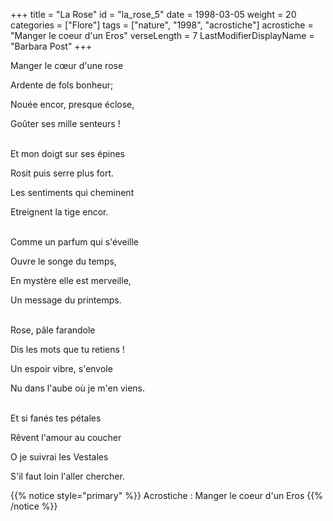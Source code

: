 +++
title = "La Rose"
id = "la_rose_5"
date = 1998-03-05
weight = 20
categories = ["Flore"]
tags = ["nature", "1998", "acrostiche"]
acrostiche = "Manger le coeur d'un Eros"
verseLength = 7
LastModifierDisplayName = "Barbara Post"
+++

Manger le cœur d'une rose

Ardente de fols bonheur;

Nouée encor, presque éclose,

Goûter ses mille senteurs !

 \
Et mon doigt sur ses épines

Rosit puis serre plus fort.

Les sentiments qui cheminent

Etreignent la tige encor.

 \
Comme un parfum qui s'éveille

Ouvre le songe du temps,

En mystère elle est merveille,

Un message du printemps.

 \
Rose, pâle farandole

Dis les mots que tu retiens !

Un espoir vibre, s'envole

Nu dans l'aube où je m'en viens.

 \
Et si fanés tes pétales

Rêvent l'amour au coucher

O je suivrai les Vestales

S'il faut loin l'aller chercher.

{{% notice style="primary" %}}
Acrostiche : Manger le coeur d'un Eros
{{% /notice %}}
